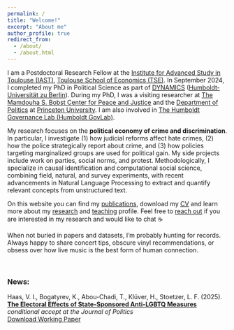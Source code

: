 ```yaml
---
permalink: /
title: "Welcome!"
excerpt: "About me"
author_profile: true
redirect_from: 
  - /about/
  - /about.html
---
```


I am a Postdoctoral Research Fellow at the [Institute for Advanced Study in Toulouse (IAST)](https://www.iast.fr/people/violeta-haas), [Toulouse School of Economics (TSE)](https://www.tse-fr.eu). In September 2024, I completed my PhD in Political Science as part of [DYNAMICS](https://www.sowi.hu-berlin.de/en/dynamics) ([Humboldt-Universität zu Berlin](https://www.sowi.hu-berlin.de/en/lehrbereiche-en/comparative-political-behavior/team/violeta-haas)). During my PhD, I was a visiting researcher at [The Mamdouha S. Bobst Center for Peace and Justice](https://bobst.princeton.edu) and the [Department of Politics](https://politics.princeton.edu) at [Princeton University](https://www.princeton.edu). I am also involved in [The Humboldt Governance Lab (Humboldt GovLab)](https://hu-govlab.de/en/team-2/). 

My research focuses on the **political economy of crime and discrimination**. In particular, I investigate (1) how judicial reforms affect hate crimes, (2) how the police strategically report about crime, and (3) how policies targeting marginalized groups are used for political gain. My side projects include work on parties, social norms, and protest. Methodologically, I specialize in causal identification and computational social science, combining field, natural, and survey experiments, with recent advancements in Natural Language Processing to extract and quantify relevant concepts from unstructured text.

On this website you can find my [publications](https://violeta-haas.github.io/publications/), download my [CV](https://violeta-haas.github.io/cv/) and learn more about my [research](https://violeta-haas.github.io/research/) and [teaching](https://violeta-haas.github.io/teaching/) profile. Feel free to [reach out](mailto:violeta.haas@iast.fr) if you are interested in my research and would like to chat :coffee:  

When not buried in papers and datasets, I’m probably hunting for records. Always happy to share concert tips, obscure vinyl recommendations, or obsess over how live music is the best form of human connection.  
<p>&nbsp;</p>   

### News:  

Haas, V. I., Bogatyrev, K., Abou-Chadi, T., Klüver, H., Stoetzer, L. F. (2025). [**The Electoral Effects of State-Sponsored Anti-LGBTQ Measures**]() *conditional accept at the Journal of Politics*  
[Download Working Paper](https://doi.org/10.31219/osf.io/wvnbr_v3) 
